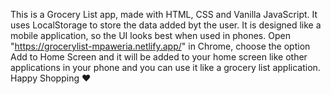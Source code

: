 This is a Grocery List app, made with HTML, CSS and Vanilla JavaScript.
It uses LocalStorage to store the data added byt the user.
It is designed like a mobile application, so the UI looks best when used in phones.
Open "https://grocerylist-mpaweria.netlify.app/" in Chrome, choose the option Add to Home Screen and it will be added to your home screen like other applications in your phone and you can use it like a grocery list application.
Happy Shopping ❤  